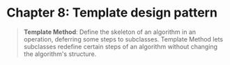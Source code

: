 # Chapter 8: Template design pattern

> **Template Method**: Define the skeleton of an algorithm in an operation, deferring some steps to subclasses. Template Method lets subclasses redefine certain steps of an algorithm without changing the algorithm's structure.
